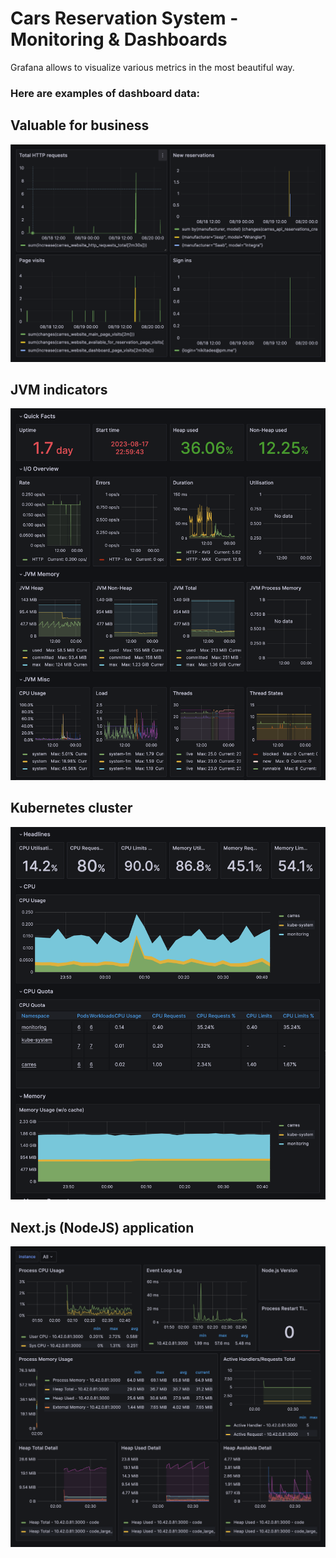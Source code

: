 # Cars Reservation System - Monitoring & Dashboards

Grafana allows to visualize various metrics in the most beautiful way.

### Here are examples of dashboard data:

## Valuable for business

<img src="apps/website/public/images/Screenshot 2023-08-20 at 02.37.22.png" alt="Business metrics">

## JVM indicators

<img src="apps/website/public/images/Screenshot 2023-08-20 at 02.41.05.png" alt="JVM indicators">

## Kubernetes cluster

<img src="apps/website/public/images/Screenshot 2023-08-20 at 02.42.13.png" alt="Kubernetes cluster metrics">

## Next.js (NodeJS) application

<img src="apps/website/public/images/Screenshot 2023-08-20 at 02.45.19.png" alt="Next.js app metrics">